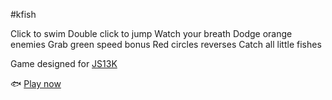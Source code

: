 #kfish

Click to swim
Double click to jump
Watch your breath
Dodge orange enemies
Grab green speed bonus
Red circles reverses
Catch all little fishes

Game designed for [JS13K](http://js13kgames.com)

:fish: [Play now](http://rafaelcastrocouto.github.com/kfish)
